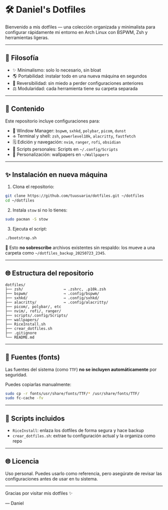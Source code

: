 
# 🛠️ Daniel's Dotfiles

Bienvenido a mis dotfiles — una colección organizada y minimalista para configurar rápidamente mi entorno en Arch Linux con BSPWM, Zsh y herramientas ligeras.

---

## 🌌 Filosofía

* ✨ Minimalismo: solo lo necesario, sin bloat
* 🌎 Portabilidad: instalar todo en una nueva máquina en segundos
* 🔐 Reversibilidad: sin miedo a perder configuraciones anteriores
* ⚖️ Modularidad: cada herramienta tiene su carpeta separada

---

## 📂 Contenido

Este repositorio incluye configuraciones para:

* 🔺 Window Manager: `bspwm`, `sxhkd`, `polybar`, `picom`, `dunst`
* 🕁 Terminal y shell: `zsh`, `powerlevel10k`, `alacritty`, `fastfetch`
* 🗒 Edición y navegación: `nvim`, `ranger`, `rofi`, `obsidian`
* 🚀 Scripts personales: Scripts en `~/.config/Scripts`
* 🌟 Personalización: wallpapers en `~/Wallpapers`

---

## ✨ Instalación en nueva máquina

1. Clona el repositorio:

```bash
git clone https://github.com/tuusuario/dotfiles.git ~/dotfiles
cd ~/dotfiles
```

2. Instala `stow` si no lo tienes:

```bash
sudo pacman -S stow
```

3. Ejecuta el script:

```bash
./bootstrap.sh
```

🚫 Esto **no sobrescribe** archivos existentes sin respaldo: los mueve a una carpeta como `~/dotfiles_backup_20250723_2345`.

---

## 🌐 Estructura del repositorio

```
dotfiles/
├── zsh/                  → .zshrc, .p10k.zsh
├── bspwm/                → .config/bspwm/
├── sxhkd/                → .config/sxhkd/
├── alacritty/            → .config/alacritty/
├── picom/, polybar/, etc
├── nvim/, rofi/, ranger/
├── scripts/.config/Scripts/
├── wallpapers/
├── RiceInstall.sh
├── crear_dotfiles.sh
├── .gitignore
└── README.md
```

---

## 🚫 Fuentes (fonts)

Las fuentes del sistema (como `TTF`) **no se incluyen automáticamente** por seguridad.

Puedes copiarlas manualmente:

```bash
sudo cp -r fonts/usr/share/fonts/TTF/* /usr/share/fonts/TTF/
sudo fc-cache -fv
```

---

## 🚀 Scripts incluidos

* `RiceInstall`: enlaza los dotfiles de forma segura y hace backup
* `crear_dotfiles.sh`: extrae tu configuración actual y la organiza como repo

---

## 🌐 Licencia

Uso personal. Puedes usarlo como referencia, pero asegúrate de revisar las configuraciones antes de usar en tu sistema.

---

Gracias por visitar mis dotfiles ✨

— Daniel
